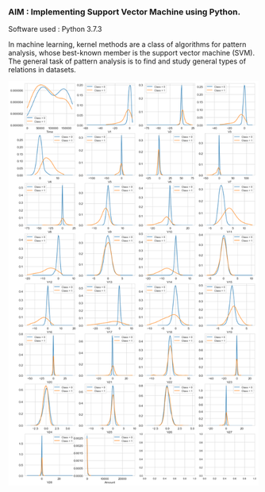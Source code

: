 ### AIM : Implementing Support Vector Machine using Python.

Software used : Python 3.7.3

In machine learning, kernel methods are a class of algorithms for pattern analysis, whose best-known member is the support vector machine (SVM). The general task of pattern analysis is to find and study general types of relations in datasets.

![ERROR](SVM_class.png)
